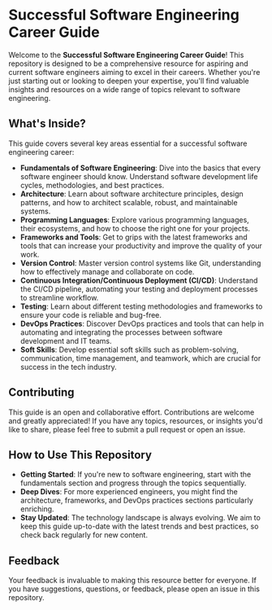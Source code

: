 # Successful Software Engineering Career Guide

Welcome to the **Successful Software Engineering Career Guide**! This repository is designed to be a comprehensive resource for aspiring and current software engineers aiming to excel in their careers. Whether you're just starting out or looking to deepen your expertise, you'll find valuable insights and resources on a wide range of topics relevant to software engineering.

## What's Inside?

This guide covers several key areas essential for a successful software engineering career:

- **Fundamentals of Software Engineering**: Dive into the basics that every software engineer should know. Understand software development life cycles, methodologies, and best practices.
- **Architecture**: Learn about software architecture principles, design patterns, and how to architect scalable, robust, and maintainable systems.
- **Programming Languages**: Explore various programming languages, their ecosystems, and how to choose the right one for your projects.
- **Frameworks and Tools**: Get to grips with the latest frameworks and tools that can increase your productivity and improve the quality of your work.
- **Version Control**: Master version control systems like Git, understanding how to effectively manage and collaborate on code.
- **Continuous Integration/Continuous Deployment (CI/CD)**: Understand the CI/CD pipeline, automating your testing and deployment processes to streamline workflow.
- **Testing**: Learn about different testing methodologies and frameworks to ensure your code is reliable and bug-free.
- **DevOps Practices**: Discover DevOps practices and tools that can help in automating and integrating the processes between software development and IT teams.
- **Soft Skills**: Develop essential soft skills such as problem-solving, communication, time management, and teamwork, which are crucial for success in the tech industry.

## Contributing

This guide is an open and collaborative effort. Contributions are welcome and greatly appreciated! If you have any topics, resources, or insights you'd like to share, please feel free to submit a pull request or open an issue.

## How to Use This Repository

- **Getting Started**: If you're new to software engineering, start with the fundamentals section and progress through the topics sequentially.
- **Deep Dives**: For more experienced engineers, you might find the architecture, frameworks, and DevOps practices sections particularly enriching.
- **Stay Updated**: The technology landscape is always evolving. We aim to keep this guide up-to-date with the latest trends and best practices, so check back regularly for new content.

## Feedback

Your feedback is invaluable to making this resource better for everyone. If you have suggestions, questions, or feedback, please open an issue in this repository.
